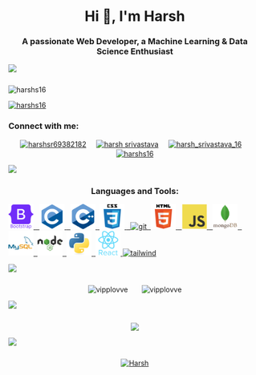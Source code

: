 <h1 align="center">Hi 👋, I'm Harsh</h1>
<h3 align="center">A passionate Web Developer, a Machine Learning & Data Science Enthusiast </h3>
<img src="https://user-images.githubusercontent.com/73097560/115834477-dbab4500-a447-11eb-908a-139a6edaec5c.gif"><h3 align="center"></h3>

<p align="left"> <img src="https://komarev.com/ghpvc/?username=harshs16&label=Profile%20views&color=0e75b6&style=flat" alt="harshs16" /> </p>

<p align="left"> <a href="https://github.com/ryo-ma/github-profile-trophy"><img src="https://github-profile-trophy.vercel.app/?username=harshs16" alt="harshs16" /></a> </p>
<h3 align="left">Connect with me:</h3>
<p align="center">
<a href="https://twitter.com/harshsr69382182" target="blank"><img align="center" src="https://raw.githubusercontent.com/rahuldkjain/github-profile-readme-generator/master/src/images/icons/Social/twitter.svg" alt="harshsr69382182" height="50" width="60" /></a> &nbsp; &nbsp;
<a href="https://linkedin.com/in/harsh srivastava" target="blank"><img align="center" src="https://raw.githubusercontent.com/rahuldkjain/github-profile-readme-generator/master/src/images/icons/Social/linked-in-alt.svg" alt="harsh srivastava" height="50" width="60" /></a> &nbsp; &nbsp;
<a href="https://instagram.com/harsh_srivastava_16" target="blank"><img align="center" src="https://raw.githubusercontent.com/rahuldkjain/github-profile-readme-generator/master/src/images/icons/Social/instagram.svg" alt="harsh_srivastava_16" height="50" width="60" /></a> &nbsp; &nbsp;
<a href="https://www.leetcode.com/harshs16" target="blank"><img align="center" src="https://raw.githubusercontent.com/rahuldkjain/github-profile-readme-generator/master/src/images/icons/Social/leet-code.svg" alt="harshs16" height="50" width="60" /></a>
</p>
<img src="https://user-images.githubusercontent.com/73097560/115834477-dbab4500-a447-11eb-908a-139a6edaec5c.gif"><h3 align="center"></h3>

<h3 align="center">Languages and Tools:</h3>
<p align="left"> <a href="https://getbootstrap.com" target="_blank" rel="noreferrer"> <img src="https://raw.githubusercontent.com/devicons/devicon/master/icons/bootstrap/bootstrap-plain-wordmark.svg" alt="bootstrap" width="50" height="50"/> </a> <a href="https://www.cprogramming.com/" target="_blank" rel="noreferrer">&nbsp; <img src="https://raw.githubusercontent.com/devicons/devicon/master/icons/c/c-original.svg" alt="c" width="50" height="50"/> </a> <a href="https://www.w3schools.com/cpp/" target="_blank" rel="noreferrer"> &nbsp; <img src="https://raw.githubusercontent.com/devicons/devicon/master/icons/cplusplus/cplusplus-original.svg" alt="cplusplus" width="50" height="50"/> </a>  </a> <a href="https://www.w3schools.com/css/" target="_blank" rel="noreferrer"> &nbsp;<img src="https://raw.githubusercontent.com/devicons/devicon/master/icons/css3/css3-original-wordmark.svg" alt="css3" width="50" height="50"/> </a> <a href="https://git-scm.com/" target="_blank" rel="noreferrer">&nbsp; <img src="https://www.vectorlogo.zone/logos/git-scm/git-scm-icon.svg" alt="git" width="50" height="50"/> </a> <a href="https://www.w3.org/html/" target="_blank" rel="noreferrer"> &nbsp;<img src="https://raw.githubusercontent.com/devicons/devicon/master/icons/html5/html5-original-wordmark.svg" alt="html5" width="50" height="50"/> </a> <a href="https://developer.mozilla.org/en-US/docs/Web/JavaScript" target="_blank" rel="noreferrer">&nbsp; <img src="https://raw.githubusercontent.com/devicons/devicon/master/icons/javascript/javascript-original.svg" alt="javascript" width="50" height="50"/> </a> <a href="https://www.mongodb.com/" target="_blank" rel="noreferrer">&nbsp; <img src="https://raw.githubusercontent.com/devicons/devicon/master/icons/mongodb/mongodb-original-wordmark.svg" alt="mongodb" width="50" height="50"/> </a> <a href="https://www.mysql.com/" target="_blank" rel="noreferrer">&nbsp; <img src="https://raw.githubusercontent.com/devicons/devicon/master/icons/mysql/mysql-original-wordmark.svg" alt="mysql" width="50" height="50"/> </a> <a href="https://nodejs.org" target="_blank" rel="noreferrer"> &nbsp;<img src="https://raw.githubusercontent.com/devicons/devicon/master/icons/nodejs/nodejs-original-wordmark.svg" alt="nodejs" width="50" height="50"/> </a> <a href="https://www.python.org" target="_blank" rel="noreferrer"> &nbsp;<img src="https://raw.githubusercontent.com/devicons/devicon/master/icons/python/python-original.svg" alt="python" width="50" height="50"/> </a> <a href="https://reactjs.org/" target="_blank" rel="noreferrer"> &nbsp;<img src="https://raw.githubusercontent.com/devicons/devicon/master/icons/react/react-original-wordmark.svg" alt="react" width="50" height="50"/> </a> <a href="https://tailwindcss.com/" target="_blank" rel="noreferrer"> <img src="https://www.vectorlogo.zone/logos/tailwindcss/tailwindcss-icon.svg" alt="tailwind" width="50" height="50"/> </a> </p>

<img src="https://user-images.githubusercontent.com/73097560/115834477-dbab4500-a447-11eb-908a-139a6edaec5c.gif"><h3 align="center"></h3>

<p align="center">
<img height="180em" src="https://github-readme-stats.vercel.app/api/top-langs/?username=harshs16&layout=compact&theme=tokyonight" alt=vipplovve /> &nbsp; &nbsp; &nbsp;
<img  height="180em" src="https://github-readme-stats.vercel.app/api?username=harshs16&show_icons=true&locale=en&theme=nightowl" alt="vipplovve" />
</p>
<img src="https://user-images.githubusercontent.com/73097560/115834477-dbab4500-a447-11eb-908a-139a6edaec5c.gif"><h3 align="center"></h3>
<div align="center">
<a href="https://github.com/harshs16">
<img align="center" src="http://github-profile-summary-cards.vercel.app/api/cards/profile-details?username=harshs16&theme=gotham" height="180em" />
</div>

<img src="https://user-images.githubusercontent.com/73097560/115834477-dbab4500-a447-11eb-908a-139a6edaec5c.gif"><h3 align="center"></h3>

<p align="center"> <img src="https://komarev.com/ghpvc/?username=vipplovve&label=Profile%20views&color=0e75b6&style=flat" alt="Harsh" /> </p>
